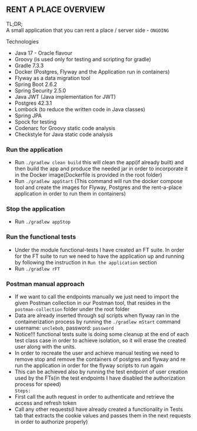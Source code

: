 ## RENT A PLACE OVERVIEW

TL;DR;  
A small application that you can rent a place / server side - `ONGOING`


Technologies
- Java 17 - Oracle flavour
- Groovy (is used only for testing and scripting for gradle)
- Gradle 7.3.3
- Docker (Postgres, Flyway and the Application run in containers)
- Flyway as a data migration tool
- Spring Boot 2.6.2
- Spring Security 2.5.0
- Java JWT (Java implementation for JWT)
- Postgres 42.3.1
- Lombock (to reduce the written code in Java classes)
- Spring JPA
- Spock for testing
- Codenarc for Groovy static code analysis
- Checkstyle for Java static code analysis

### Run the application  
- Run `./gradlew clean build` this will clean the app(if already built) and then build the app and produce the needed jar in order to incorporate it in the Docker image(Dockerfile is provided in the root folder)
- Run `./gradlew appStart` (This command will run the docker compose tool and create the images for Flyway, Postgres and the rent-a-place application in order to run them in containers)

### Stop the application
- Run `./gradlew appStop`

### Run the functional tests 
- Under the module functional-tests I have created an FT suite. In order for the FT suite to run we need to have the application up and running by following the instruction in `Run the application` section
- Run `./gradlew rFT`

### Postman manual approach
- If we want to call the endpoints manually we just need to import the given Postman collection in our Postman tool, that resides in the `postman-collection` folder under the root folder
- Data are already inserted through sql scripts when flyway ran in the containerization process by running the `./gradlew mStart` command
- username: `unclebob`, password: `password`
- Notice!!! functional tests suite is doing some cleanup at the end of each test class case in order to achieve isolation, so it will erase the created user along with the units.
- In order to recreate the user and achieve manual testing we need to remove stop and remove the containers of postgres and flyway and re run the application in order for the flyway scripts to run again 
- This can be achieved also by running the test endpoint of user creation used by the FTs(in the test endpoints I have disabled the authorization process for speed)  
`Steps:`  
- First call the auth request in order to authenticate and retrieve the access and refresh token
- Call any other requests(I have already created a functionality in Tests tab that extracts the cookie values and passes them in the next requests in order to authorize properly)
